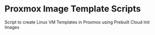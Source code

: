 # Proxmox Image Template Scripts

Script to create Linux VM Templates in Proxmox using Prebuilt Cloud Init Images

